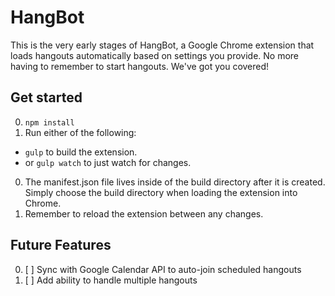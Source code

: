 # HangBot

This is the very early stages of HangBot, a Google Chrome extension that loads
hangouts automatically based on settings you provide. No more having to remember
to start hangouts. We've got you covered!

## Get started

0. `npm install`
0. Run either of the following:
  - `gulp` to build the extension.
  - or `gulp watch` to just watch for changes.

0. The manifest.json file lives inside of the build directory after it is
created. Simply choose the build directory when loading the extension into Chrome.
0. Remember to reload the extension between any changes.

## Future Features

0. [ ] Sync with Google Calendar API to auto-join scheduled hangouts
0. [ ] Add ability to handle multiple hangouts
